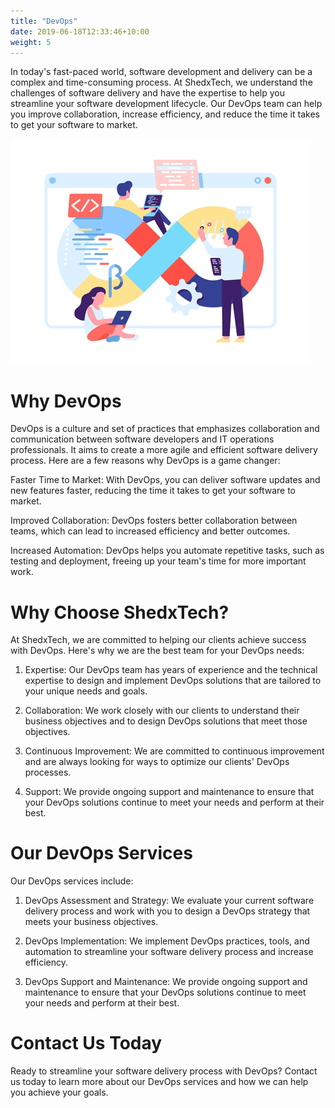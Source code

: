```yaml
---
title: "DevOps"
date: 2019-06-18T12:33:46+10:00
weight: 5
---
```


In today's fast-paced world, software development and delivery can be a complex and time-consuming process. At ShedxTech, we understand the challenges of software delivery and have the expertise to help you streamline your software development lifecycle. Our DevOps team can help you improve collaboration, increase efficiency, and reduce the time it takes to get your software to market.

<img
alt="web-dev-shedxtech"
src="/images/services/dev-ops.jpeg"
/>

# Why DevOps

DevOps is a culture and set of practices that emphasizes collaboration and communication between software developers and IT operations professionals. It aims to create a more agile and efficient software delivery process. Here are a few reasons why DevOps is a game changer:

Faster Time to Market: With DevOps, you can deliver software updates and new features faster, reducing the time it takes to get your software to market.

Improved Collaboration: DevOps fosters better collaboration between teams, which can lead to increased efficiency and better outcomes.

Increased Automation: DevOps helps you automate repetitive tasks, such as testing and deployment, freeing up your team's time for more important work.

# Why Choose ShedxTech?

At ShedxTech, we are committed to helping our clients achieve success with DevOps. Here's why we are the best team for your DevOps needs:

1. Expertise: Our DevOps team has years of experience and the technical expertise to design and implement DevOps solutions that are tailored to your unique needs and goals.

2. Collaboration: We work closely with our clients to understand their business objectives and to design DevOps solutions that meet those objectives.

3. Continuous Improvement: We are committed to continuous improvement and are always looking for ways to optimize our clients' DevOps processes.

4. Support: We provide ongoing support and maintenance to ensure that your DevOps solutions continue to meet your needs and perform at their best.

# Our DevOps Services

Our DevOps services include:

1. DevOps Assessment and Strategy: We evaluate your current software delivery process and work with you to design a DevOps strategy that meets your business objectives.

2. DevOps Implementation: We implement DevOps practices, tools, and automation to streamline your software delivery process and increase efficiency.

3. DevOps Support and Maintenance: We provide ongoing support and maintenance to ensure that your DevOps solutions continue to meet your needs and perform at their best.

# Contact Us Today

Ready to streamline your software delivery process with DevOps? Contact us today to learn more about our DevOps services and how we can help you achieve your goals.
